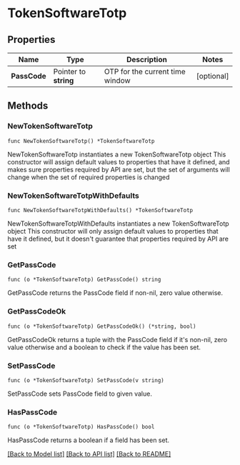 # TokenSoftwareTotp

## Properties

Name | Type | Description | Notes
------------ | ------------- | ------------- | -------------
**PassCode** | Pointer to **string** | OTP for the current time window | [optional] 

## Methods

### NewTokenSoftwareTotp

`func NewTokenSoftwareTotp() *TokenSoftwareTotp`

NewTokenSoftwareTotp instantiates a new TokenSoftwareTotp object
This constructor will assign default values to properties that have it defined,
and makes sure properties required by API are set, but the set of arguments
will change when the set of required properties is changed

### NewTokenSoftwareTotpWithDefaults

`func NewTokenSoftwareTotpWithDefaults() *TokenSoftwareTotp`

NewTokenSoftwareTotpWithDefaults instantiates a new TokenSoftwareTotp object
This constructor will only assign default values to properties that have it defined,
but it doesn't guarantee that properties required by API are set

### GetPassCode

`func (o *TokenSoftwareTotp) GetPassCode() string`

GetPassCode returns the PassCode field if non-nil, zero value otherwise.

### GetPassCodeOk

`func (o *TokenSoftwareTotp) GetPassCodeOk() (*string, bool)`

GetPassCodeOk returns a tuple with the PassCode field if it's non-nil, zero value otherwise
and a boolean to check if the value has been set.

### SetPassCode

`func (o *TokenSoftwareTotp) SetPassCode(v string)`

SetPassCode sets PassCode field to given value.

### HasPassCode

`func (o *TokenSoftwareTotp) HasPassCode() bool`

HasPassCode returns a boolean if a field has been set.


[[Back to Model list]](../README.md#documentation-for-models) [[Back to API list]](../README.md#documentation-for-api-endpoints) [[Back to README]](../README.md)


